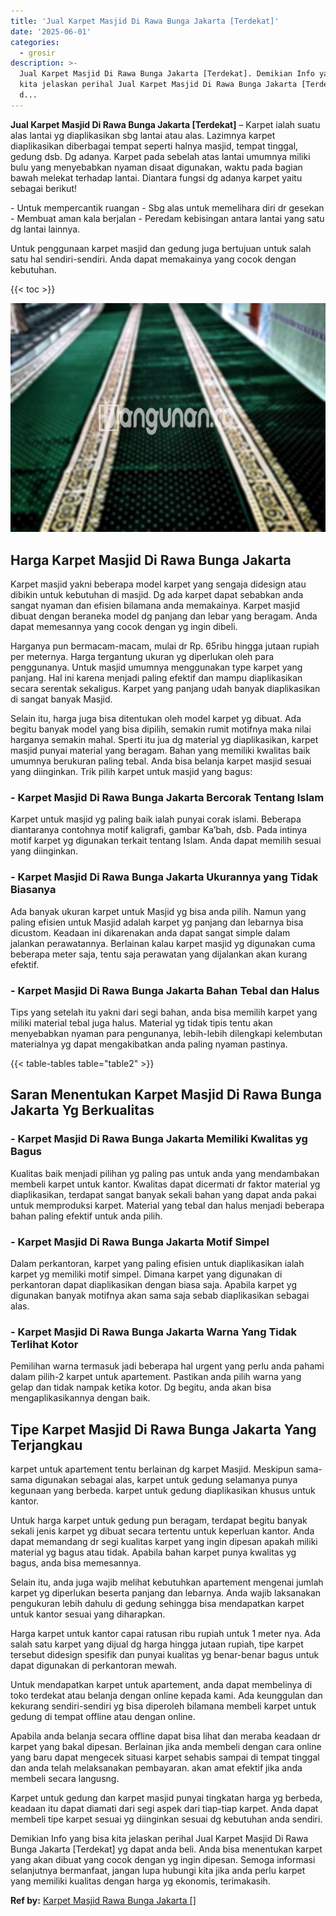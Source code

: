 ```yaml
---
title: 'Jual Karpet Masjid Di Rawa Bunga Jakarta [Terdekat]'
date: '2025-06-01'
categories:
  - grosir
description: >-
  Jual Karpet Masjid Di Rawa Bunga Jakarta [Terdekat]. Demikian Info yang bisa
  kita jelaskan perihal Jual Karpet Masjid Di Rawa Bunga Jakarta [Terdekat] yg
  d...
---
```


**Jual Karpet Masjid Di Rawa Bunga Jakarta \[Terdekat\]** – Karpet ialah suatu alas lantai yg diaplikasikan sbg lantai atau alas. Lazimnya karpet diaplikasikan diberbagai tempat seperti halnya masjid, tempat tinggal, gedung dsb. Dg adanya. Karpet pada sebelah atas lantai umumnya miliki bulu yang menyebabkan nyaman disaat digunakan, waktu pada bagian bawah melekat terhadap lantai. Diantara fungsi dg adanya karpet yaitu sebagai berikut!

\- Untuk mempercantik ruangan - Sbg alas untuk memelihara diri dr gesekan - Membuat aman kala berjalan - Peredam kebisingan antara lantai yang satu dg lantai lainnya.

Untuk penggunaan karpet masjid dan gedung juga bertujuan untuk salah satu hal sendiri-sendiri. Anda dapat memakainya yang cocok dengan kebutuhan.

{{< toc >}}

![Jual Karpet Masjid Di Rawa Bunga Jakarta [Terdekat]](/images/grosir-karpet-murah-54.png)

## Harga Karpet Masjid Di Rawa Bunga Jakarta

Karpet masjid yakni beberapa model karpet yang sengaja didesign atau dibikin untuk kebutuhan di masjid. Dg ada karpet dapat sebabkan anda sangat nyaman dan efisien bilamana anda memakainya. Karpet masjid dibuat dengan beraneka model dg panjang dan lebar yang beragam. Anda dapat memesannya yang cocok dengan yg ingin dibeli.

Harganya pun bermacam-macam, mulai dr Rp. 65ribu hingga jutaan rupiah per meternya. Harga tergantung ukuran yg diperlukan oleh para penggunanya. Untuk masjid umumnya menggunakan type karpet yang panjang. Hal ini karena menjadi paling efektif dan mampu diaplikasikan secara serentak sekaligus. Karpet yang panjang udah banyak diaplikasikan di sangat banyak Masjid.

Selain itu, harga juga bisa ditentukan oleh model karpet yg dibuat. Ada begitu banyak model yang bisa dipilih, semakin rumit motifnya maka nilai harganya semakin mahal. Sperti itu jua dg material yg diaplikasikan, karpet masjid punyai material yang beragam. Bahan yang memiliki kwalitas baik umumnya berukuran paling tebal. Anda bisa belanja karpet masjid sesuai yang diinginkan. Trik pilih karpet untuk masjid yang bagus:

### \- Karpet Masjid Di Rawa Bunga Jakarta Bercorak Tentang Islam

Karpet untuk masjid yg paling baik ialah punyai corak islami. Beberapa diantaranya contohnya motif kaligrafi, gambar Ka’bah, dsb. Pada intinya motif karpet yg digunakan terkait tentang Islam. Anda dapat memilih sesuai yang diinginkan.

### \- Karpet Masjid Di Rawa Bunga Jakarta Ukurannya yang Tidak Biasanya

Ada banyak ukuran karpet untuk Masjid yg bisa anda pilih. Namun yang paling efisien untuk Masjid adalah karpet yg panjang dan lebarnya bisa dicustom. Keadaan ini dikarenakan anda dapat sangat simple dalam jalankan perawatannya. Berlainan kalau karpet masjid yg digunakan cuma beberapa meter saja, tentu saja perawatan yang dijalankan akan kurang efektif.

### \- Karpet Masjid Di Rawa Bunga Jakarta Bahan Tebal dan Halus

Tips yang setelah itu yakni dari segi bahan, anda bisa memilih karpet yang miliki material tebal juga halus. Material yg tidak tipis tentu akan menyebabkan nyaman para pengunanya, lebih-lebih dilengkapi kelembutan materialnya yg dapat mengakibatkan anda paling nyaman pastinya.

{{< table-tables table="table2" >}}

## Saran Menentukan Karpet Masjid Di Rawa Bunga Jakarta Yg Berkualitas

### \- Karpet Masjid Di Rawa Bunga Jakarta Memiliki Kwalitas yg Bagus

Kualitas baik menjadi pilihan yg paling pas untuk anda yang mendambakan membeli karpet untuk kantor. Kwalitas dapat dicermati dr faktor material yg diaplikasikan, terdapat sangat banyak sekali bahan yang dapat anda pakai untuk memproduksi karpet. Material yang tebal dan halus menjadi beberapa bahan paling efektif untuk anda pilih.

### \- Karpet Masjid Di Rawa Bunga Jakarta Motif Simpel

Dalam perkantoran, karpet yang paling efisien untuk diaplikasikan ialah karpet yg memiliki motif simpel. Dimana karpet yang digunakan di perkantoran dapat diaplikasikan dengan biasa saja. Apabila karpet yg digunakan banyak motifnya akan sama saja sebab diaplikasikan sebagai alas.

### \- Karpet Masjid Di Rawa Bunga Jakarta Warna Yang Tidak Terlihat Kotor

Pemilihan warna termasuk jadi beberapa hal urgent yang perlu anda pahami dalam pilih-2 karpet untuk apartement. Pastikan anda pilih warna yang gelap dan tidak nampak ketika kotor. Dg begitu, anda akan bisa mengaplikasikannya dengan baik.

## Tipe Karpet Masjid Di Rawa Bunga Jakarta Yang Terjangkau

karpet untuk apartement tentu berlainan dg karpet Masjid. Meskipun sama-sama digunakan sebagai alas, karpet untuk gedung selamanya punya kegunaan yang berbeda. karpet untuk gedung diaplikasikan khusus untuk kantor.

Untuk harga karpet untuk gedung pun beragam, terdapat begitu banyak sekali jenis karpet yg dibuat secara tertentu untuk keperluan kantor. Anda dapat memandang dr segi kualitas karpet yang ingin dipesan apakah miliki material yg bagus atau tidak. Apabila bahan karpet punya kwalitas yg bagus, anda bisa memesannya.

Selain itu, anda juga wajib melihat kebutuhkan apartement mengenai jumlah karpet yg diperlukan beserta panjang dan lebarnya. Anda wajib laksanakan pengukuran lebih dahulu di gedung sehingga bisa mendapatkan karpet untuk kantor sesuai yang diharapkan.

Harga karpet untuk kantor capai ratusan ribu rupiah untuk 1 meter nya. Ada salah satu karpet yang dijual dg harga hingga jutaan rupiah, tipe karpet tersebut didesign spesifik dan punyai kualitas yg benar-benar bagus untuk dapat digunakan di perkantoran mewah.

Untuk mendapatkan karpet untuk apartement, anda dapat membelinya di toko terdekat atau belanja dengan online kepada kami. Ada keunggulan dan kekurang sendiri-sendiri yg bisa diperoleh bilamana membeli karpet untuk gedung di tempat offline atau dengan online.

Apabila anda belanja secara offline dapat bisa lihat dan meraba keadaan dr karpet yang bakal dipesan. Berlainan jika anda membeli dengan cara online yang baru dapat mengecek situasi karpet sehabis sampai di tempat tinggal dan anda telah melaksanakan pembayaran. akan amat efektif jika anda membeli secara langusng.

Karpet untuk gedung dan karpet masjid punyai tingkatan harga yg berbeda, keadaan itu dapat diamati dari segi aspek dari tiap-tiap karpet. Anda dapat membeli tipe karpet sesuai yg diinginkan sesuai dg kebutuhan anda sendiri.

Demikian Info yang bisa kita jelaskan perihal Jual Karpet Masjid Di Rawa Bunga Jakarta \[Terdekat\] yg dapat anda beli. Anda bisa menentukan karpet yang akan dibuat yang cocok dengan yg ingin dipesan. Semoga informasi selanjutnya bermanfaat, jangan lupa hubungi kita jika anda perlu karpet yang memiliki kualitas dengan harga yg ekonomis, terimakasih.

**Ref by:**  [Karpet Masjid Rawa Bunga Jakarta []](https://id.wikipedia.org/wiki/Karpet)
